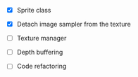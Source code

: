 - [x] Sprite class
- [x] Detach image sampler from the texture
- [ ] Texture manager 
- [ ] Depth buffering
- [ ] Code refactoring

